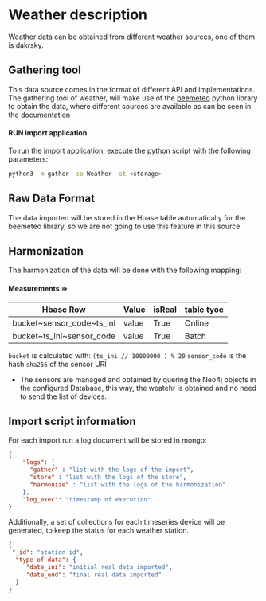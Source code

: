 # Weather description
Weather data can be obtained from different weather sources, one of them is dakrsky.

## Gathering tool
This data source comes in the format of different API and implementations.
The gathering tool of weather, will make use of the [beemeteo](https://github.com/BeeGroup-cimne/beemeteo) python 
library to obtain the data, where different sources are available as can be seen in the documentation

#### RUN import application
To run the import application, execute the python script with the following parameters:

```bash
python3 -m gather -so Weather -st <storage>
```

## Raw Data Format
The data imported will be stored in the Hbase table automatically for the beemeteo library, so we are not going to use this
feature in this source.


## Harmonization

The harmonization of the data will be done with the following mapping:

#### Measurements =>

| Hbase Row                 | Value  | isReal | table tyoe |
|---------------------------|--------|--------|------------|
| bucket~sensor_code~ts_ini | value  | True   | Online     |
| bucket~ts_ini~sensor_code | value  | True   | Batch      |

`bucket` is calculated with: `(ts_ini // 10000000 ) % 20`
`sensor_code` is the hash `sha256` of the sensor URI

* The sensors are managed and obtained by quering the Neo4j objects in the configured Database, this way, the weatehr is obtained and no need to send the list of devices.

## Import script information

For each import run a log document will be stored in mongo:
```json
{
    "logs": {
      "gather" : "list with the logs of the import",
      "store" : "list with the logs of the store",
      "harmonize" : "list with the logs of the harmonization"
    },
    "log_exec": "timestamp of execution"
}
```
Additionally, a set of collections for each timeseries device will be generated, to keep the status for each weather station.

```json
{
 "_id": "station id",
  "type of data": {
     "date_ini": "initial real data imported",
     "date_end": "final real data imported"
  }
}
```
